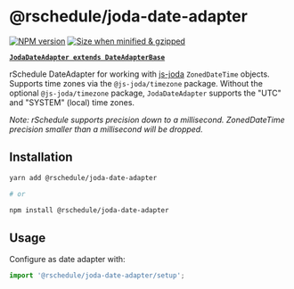 # @rschedule/joda-date-adapter

[![NPM version](https://flat.badgen.net/npm/v/@rschedule/joda-date-adapter)](https://www.npmjs.com/package/@rschedule/joda-date-adapter) [![Size when minified & gzipped](https://flat.badgen.net/bundlephobia/minzip/@rschedule/joda-date-adapter)](https://www.npmjs.com/package/@rschedule/joda-date-adapter)

**[`JodaDateAdapter extends DateAdapterBase`](../#dateadapterbase)**

rSchedule DateAdapter for working with [js-joda](https://github.com/js-joda/js-joda) `ZonedDateTime` objects. Supports time zones via the `@js-joda/timezone` package. Without the optional `@js-joda/timezone` package, `JodaDateAdapter` supports the "UTC" and "SYSTEM" (local) time zones.

_Note: rSchedule supports precision down to a millisecond. ZonedDateTime precision smaller than a millisecond will be dropped._

## Installation

```bash
yarn add @rschedule/joda-date-adapter

# or

npm install @rschedule/joda-date-adapter
```

## Usage

Configure as date adapter with:

```typescript
import '@rschedule/joda-date-adapter/setup';
```
